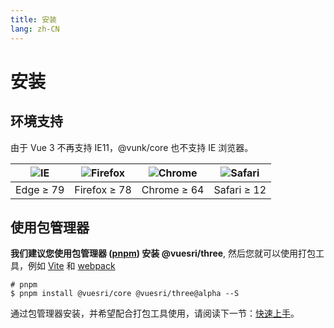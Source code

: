 ```yaml
---
title: 安装
lang: zh-CN
---
```


# 安装

## 环境支持

由于 Vue 3 不再支持 IE11，@vunk/core 也不支持 IE 浏览器。

| ![IE](https://cdn.jsdelivr.net/npm/@browser-logos/edge/edge_32x32.png) | ![Firefox](https://cdn.jsdelivr.net/npm/@browser-logos/firefox/firefox_32x32.png) | ![Chrome](https://cdn.jsdelivr.net/npm/@browser-logos/chrome/chrome_32x32.png) | ![Safari](https://cdn.jsdelivr.net/npm/@browser-logos/safari/safari_32x32.png) |
| ---------------------------------------------------------------------- | --------------------------------------------------------------------------------- | ------------------------------------------------------------------------------ | ------------------------------------------------------------------------------ |
| Edge ≥ 79                                                              | Firefox ≥ 78                                                                      | Chrome ≥ 64                                                                    | Safari ≥ 12                                                                    |


## 使用包管理器

**我们建议您使用包管理器 ([pnpm](https://pnpm.io/)) 安装 @vuesri/three**, 然后您就可以使用打包工具，例如 [Vite](https://vitejs.dev) 和 [webpack](https://webpack.js.org/)

```shell
# pnpm
$ pnpm install @vuesri/core @vuesri/three@alpha --S
```

通过包管理器安装，并希望配合打包工具使用，请阅读下一节：[快速上手](/zh-CN/guide/quickstart)。
